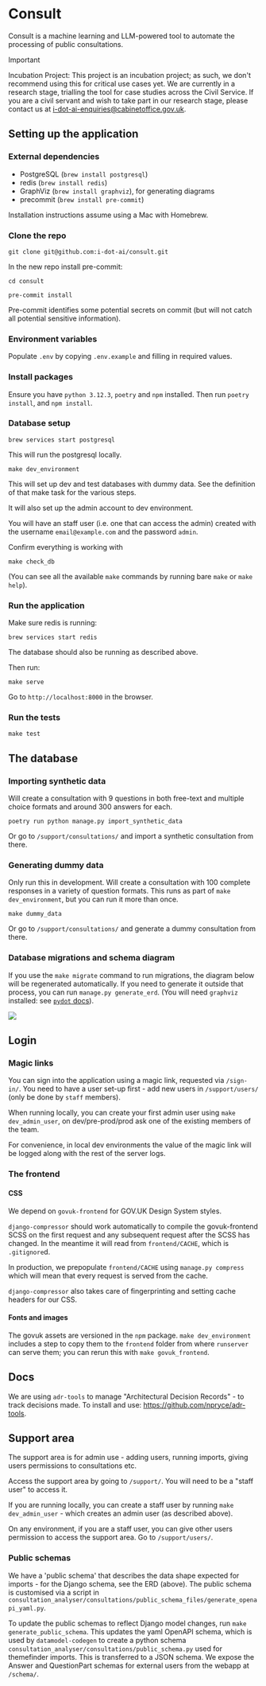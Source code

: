 # Consult

Consult is a machine learning and LLM-powered tool to automate the processing of public consultations.

> [!IMPORTANT]
> Incubation Project: This project is an incubation project; as such, we don't recommend using this for critical use cases yet. We are currently in a research stage, trialling the tool for case studies across the Civil Service. If you are a civil servant and wish to take part in our research stage, please contact us at i-dot-ai-enquiries@cabinetoffice.gov.uk.


## Setting up the application

### External dependencies

- PostgreSQL (`brew install postgresql`)
- redis (`brew install redis`)
- GraphViz (`brew install graphviz`), for generating diagrams
- precommit (`brew install pre-commit`)

Installation instructions assume using a Mac with Homebrew.

### Clone the repo

```
git clone git@github.com:i-dot-ai/consult.git
```

In the new repo install pre-commit:
```
cd consult
```
```
pre-commit install
```
Pre-commit identifies some potential secrets on commit (but will not catch all potential sensitive information).

### Environment variables

Populate `.env` by copying `.env.example` and filling in required values.


### Install packages

Ensure you have `python 3.12.3`, `poetry` and `npm` installed. Then run `poetry install`, and `npm install`.

### Database setup

```
brew services start postgresql
```
This will run the postgresql locally.

```
make dev_environment
```

This will set up dev and test databases with dummy data. See the definition of that make task for the various steps.

It will also set up the admin account to dev environment.

You will have an staff user (i.e. one that can access the admin) created with the username `email@example.com` and the password `admin`.


Confirm everything is working with

```
make check_db
```

(You can see all the available `make` commands by running bare `make` or `make help`).

### Run the application

Make sure redis is running:
```
brew services start redis
```

The database should also be running as described above.

Then run:
```
make serve
```

Go to `http://localhost:8000` in the browser.

### Run the tests

```
make test
```

## The database

### Importing synthetic data
Will create a consultation with 9 questions in both free-text and multiple
choice formats and around 300 answers for each.

```
poetry run python manage.py import_synthetic_data
```
Or go to `/support/consultations/` and import a synthetic consultation from there.

### Generating dummy data
Only run this in development. Will create a consultation with 100 complete
responses in a variety of question formats. This runs as part of `make
dev_environment`, but you can run it more than once.

```
make dummy_data
```

Or go to `/support/consultations/` and generate a dummy consultation from there.

### Database migrations and schema diagram

If you use the `make migrate` command to run migrations, the diagram below will
be regenerated automatically. If you need to generate it outside that process,
you can run `manage.py generate_erd`. (You will need `graphviz` installed: see
[`pydot` docs](https://pypi.org/project/pydot/)).

![](docs/erd.png)

## Login

### Magic links

You can sign into the application using a magic link, requested via `/sign-in/`. 
You need to have a user set-up first - add new users in `/support/users/` 
(only be done by `staff` members).

When running locally, you can create your first admin user using `make dev_admin_user`, 
on dev/pre-prod/prod ask one of the existing members of the team.

For convenience, in local dev environments the value of the magic link will be
logged along with the rest of the server logs.


### The frontend

#### CSS

We depend on `govuk-frontend` for GOV.UK Design System styles.

`django-compressor` should work automatically to compile the govuk-frontend
SCSS on the first request and any subsequent request after the SCSS has
changed. In the meantime it will read from `frontend/CACHE`, which is
`.gitignore`d.

In production, we prepopulate `frontend/CACHE` using `manage.py compress`
which will mean that every request is served from the cache.

`django-compressor` also takes care of fingerprinting and setting cache headers
for our CSS.

#### Fonts and images

The govuk assets are versioned in the `npm` package. `make dev_environment`
includes a step to copy them to the `frontend` folder from where `runserver`
can serve them; you can rerun this with `make govuk_frontend`.

## Docs

We are using `adr-tools` to manage "Architectural Decision Records" - to track decisions made. To install and use: https://github.com/npryce/adr-tools.

## Support area

The support area is for admin use - adding users, running imports, giving users permissions to consultations etc.

Access the support area by going to `/support/`. You will need to be a "staff user" to access it.

If you are running locally, you can create a staff user by running `make dev_admin_user` - which creates an admin user (as described above).

On any environment, if you are a staff user, you can give other users permission to access the support area. Go to `/support/users/`.

### Public schemas

We have a 'public schema' that describes the data shape expected for imports - for the Django schema, 
see the ERD (above). The public schema is customised via a script in 
`consultation_analyser/consultations/public_schema_files/generate_openapi_yaml.py`.

To update the public schemas to reflect Django model changes, run `make generate_public_schema`.
This updates the yaml OpenAPI schema, which is used by `datamodel-codegen` to create a python schema 
`consultation_analyser/consultations/public_schema.py` used for themefinder imports.
This is transferred to a JSON schema. We expose the Answer and QuestionPart schemas for external users from the webapp at `/schema/`.

